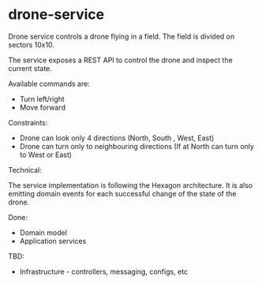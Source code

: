 # drone-service

Drone service controls a drone flying in a field. The field is divided on sectors 10x10.

The service exposes a REST API to control the drone and inspect the current state.

Available commands are:

- Turn left/right
- Move forward

Constraints:
- Drone can look only 4 directions (North, South , West, East)
- Drone can turn only to neighbouring directions (If at North can turn only to West or East)

Technical:

The service implementation is following the Hexagon architecture. It is also emitting domain events for each successful change of the state of the drone.

Done:

- Domain model
- Application services

TBD:

- Infrastructure - controllers, messaging, configs, etc
